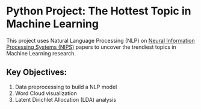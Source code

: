 # Python Project: The Hottest Topic in Machine Learning
This project uses Natural Language Processing (NLP) on [Neural Information Processing Systems (NIPS)](https://en.wikipedia.org/wiki/Conference_on_Neural_Information_Processing_Systems) papers to uncover the trendiest topics in Machine Learning research.

## Key Objectives:
1. Data preprocessing to build a NLP model
2. Word Cloud visualization
3. Latent Dirichlet Allocation (LDA) analysis
